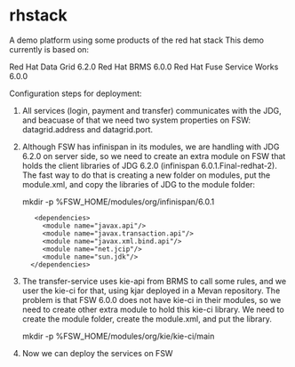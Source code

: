 rhstack
=======

A demo platform using some products of the red hat stack
This demo currently is based on:

 Red Hat Data Grid 6.2.0
 Red Hat BRMS 6.0.0
 Red Hat Fuse Service Works 6.0.0
 
Configuration steps for deployment:

1) All services (login, payment and transfer) communicates with the JDG, and beacuase of that we need two system properties on FSW: datagrid.address and datagrid.port.

2) Although FSW has infinispan in its modules, we are handling with JDG 6.2.0 on server side, so we need to create an extra module on FSW that holds the client libraries of JDG 6.2.0 (infinispan 6.0.1.Final-redhat-2). The fast way to do that is creating a new folder on modules, put the module.xml, and copy the libraries of JDG to the module folder:

      mkdir -p %FSW_HOME/modules/org/infinispan/6.0.1
      
      <module xmlns="urn:jboss:module:1.1" name="org.infinispan" slot="6.0.1">
          <resources>
            <resource-root path="infinispan-core-6.0.1.Final-redhat-2.jar"/>
            <resource-root path="infinispan-client-hotrod-6.0.1.Final-redhat-2.jar"/>
            <resource-root path="infinispan-commons-6.0.1.Final-redhat-2.jar"/>
            <resource-root path="jboss-logging-3.1.2.GA-redhat-1.jar"/>
            <resource-root path="commons-pool-1.6-redhat-4.jar"/>
            <resource-root path="jboss-marshalling-1.4.2.Final-redhat-2.jar"/>
            <resource-root path="jboss-marshalling-river-1.4.2.Final-redhat-2.jar"/>
            <!-- Insert resources here -->
          </resources>

          <dependencies>
            <module name="javax.api"/>
            <module name="javax.transaction.api"/>
            <module name="javax.xml.bind.api"/>
            <module name="net.jcip"/>
            <module name="sun.jdk"/>
         </dependencies>
      </module>

3) The transfer-service uses kie-api from BRMS to call some rules, and we user the kie-ci for that, using kjar deployed in a Mevan repository. The problem is that FSW 6.0.0 does not have kie-ci in their modules, so we need to create other extra module to hold this kie-ci library. We need to create the module folder, create the module.xml, and put the library.


      mkdir -p %FSW_HOME/modules/org/kie/kie-ci/main
      
      <module xmlns="urn:jboss:module:1.0" name="org.kie.kie-ci">
         <resources>
           <resource-root path="kie-ci-6.0.0-redhat-9.jar"/>
         </resources>
         <dependencies>
           <module name="javax.enterprise.api"/>
           <module name="org.drools"/>
           <module name="org.jbpm"/>
           <module name="org.slf4j"/>
         </dependencies>
      </module>

4) Now we can deploy the services on FSW
